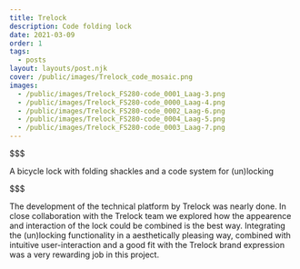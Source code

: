 ```yaml
---
title: Trelock
description: Code folding lock 
date: 2021-03-09
order: 1
tags:
  - posts
layout: layouts/post.njk
cover: /public/images/Trelock_code_mosaic.png
images:
  - /public/images/Trelock_FS280-code_0001_Laag-3.png
  - /public/images/Trelock_FS280-code_0000_Laag-4.png
  - /public/images/Trelock_FS280-code_0002_Laag-6.png
  - /public/images/Trelock_FS280-code_0004_Laag-5.png
  - /public/images/Trelock_FS280-code_0003_Laag-7.png
---
```

$$$



A bicycle lock with folding shackles and a code system for (un)locking

$$$



The development of the technical platform by Trelock was nearly done. 
In close collaboration with the Trelock team we explored how the appearence and interaction of the lock could be combined is the best way. 
Integrating the (un)locking functionality in a aesthetically pleasing way, combined with intuitive user-interaction and a good fit with the Trelock brand expression was a very rewarding job in this project. 
